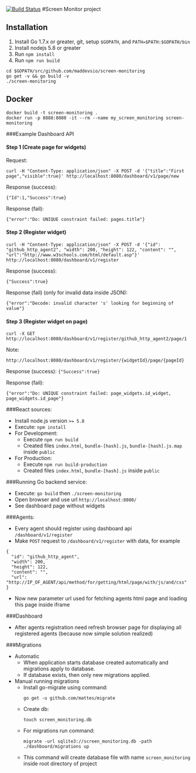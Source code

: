 [![Build Status](https://travis-ci.org/maddevsio/screen-monitoring.svg?branch=master)](https://travis-ci.org/maddevsio/screen-monitoring)
#Screen Monitor project

## Installation

1. Install Go 1.7.x or greater, git, setup `$GOPATH`, and `PATH=$PATH:$GOPATH/bin`
2. Install nodejs 5.8 or greater
3. Run `npm install`
4. Run `npm run build`
```
cd $GOPATH/src/github.com/maddevsio/screen-monitoring
go get -v && go build -v
./screen-monitoring
```

## Docker
```
docker build -t screen-monitoring .
docker run -p 8888:8080 -it --rm --name my_screen_monitoring screen-monitoring
```

###Example Dashboard API

#### Step 1 (Create page for widgets)

Request:

```
curl -H "Content-Type: application/json" -X POST -d '{"title":"First page","visible":true}' http://localhost:8080/dashboard/v1/page/new
```

Response (success):
```
{"Id":1,"Success":true}
```

Response (fail):
```
{"error":"Do: UNIQUE constraint failed: pages.title"}
```

#### Step 2 (Register widget)

```
curl -H "Content-Type: application/json" -X POST -d '{"id": "github_http_agent2", "width": 200, "height": 122, "content": "", "url":"http://www.w3schools.com/html/default.asp"}' http://localhost:8080/dashboard/v1/register
```

Response (success):

```
{"Success":true}
```

Response (fail) (only for invalid data inside JSON):

```
{"error":"Decode: invalid character 's' looking for beginning of value"}
```

#### Step 3 (Register widget on page)

```
curl -X GET http://localhost:8080/dashboard/v1/register/github_http_agent2/page/1

```

Note:

```
http://localhost:8080/dashboard/v1/register/{widgetId}/page/{pageId}
```

Response (success): `{"Success":true}`

Response (fail):
```
{"error":"Do: UNIQUE constraint failed: page_widgets.id_widget, page_widgets.id_page"}
```


###React sources:
  * Install node.js version ```>= 5.8```
  * Execute: ```npm install```  
  * For Development:
    * Execute ```npm run build```
    * Created files ```index.html```, ```bundle-[hash].js```, ```bundle-[hash].js.map``` inside ```public```
  * For Production:
    * Execute ```npm run build-production```
    * Created files ```index.html```, ```bundle-[hash].js``` inside ```public```

###Running Go backend service:
  * Execute: ```go build``` then ```./screen-monitoring```
  * Open browser and use url ```http://localhost:8080/```
  * See dashboard page without widgets

###Agents:
  * Every agent should register using dashboard api ```/dashboard/v1/register```
  * Make ```POST``` request to ```/dashboard/v1/register``` with data, for example

  ```
  {
    "id": "github_http_agent",
    "width": 200,
    "height": 122,
    "content": "",
    "url": "http://IP_OF_AGENT/api/method/for/getting/html/page/with/js/and/css"
  }
  ```
  * Now new parameter url used for fetching agents html page and loading this page inside iframe

###Dashboard
  * After agents registration need refresh browser page for displaying all registered agents (because now simple solution realized)

###Migrations  
  * Automatic
    * When application starts database created automatically and migrations apply to database.
    * If database exists, then only new migrations applied.
  * Manual running migrations
    * Install go-migrate using command:
      ```
      go get -u github.com/mattes/migrate
      ```
    * Create db:
      ```
      touch screen_monitoring.db
      ```
    * For migrations run command:
      ```
      migrate -url sqlite3://screen_monitoring.db -path ./dashboard/migrations up
      ```
    * This command will create database file with name ```screen_monitoring```
      inside root directory of project
